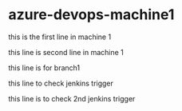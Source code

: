 # azure-devops-machine1

this is the first line in machine 1

this line is second line in machine 1

this line is for branch1

this  line to check jenkins trigger

this line is to check 2nd jenkins trigger